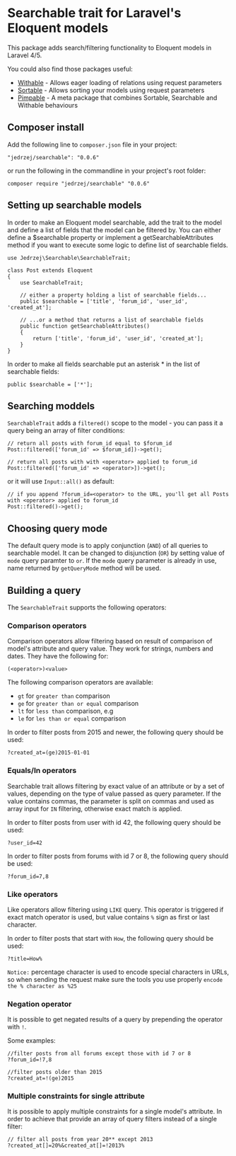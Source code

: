 # Searchable trait for Laravel's Eloquent models

This package adds search/filtering functionality to Eloquent models in Laravel 4/5.

You could also find those packages useful:

- [Withable](https://github.com/jedrzej/withable) - Allows eager loading of relations using request parameters
- [Sortable](https://github.com/jedrzej/sortable) - Allows sorting your models using request parameters
- [Pimpable](https://github.com/jedrzej/pimpable) - A meta package that combines Sortable, Searchable and Withable behaviours

## Composer install

Add the following line to `composer.json` file in your project:

    "jedrzej/searchable": "0.0.6"
	
or run the following in the commandline in your project's root folder:	


    composer require "jedrzej/searchable" "0.0.6"

## Setting up searchable models

In order to make an Eloquent model searchable, add the trait to the model and define a list of fields that the model can be filtered by.
You can either define a $searchable property or implement a getSearchableAttributes method if you want to execute some logic to define list of searchable fields.

    use Jedrzej\Searchable\SearchableTrait;
    
    class Post extends Eloquent
    {
        use SearchableTrait;

        // either a property holding a list of searchable fields...
        public $searchable = ['title', 'forum_id', 'user_id', 'created_at'];

        // ...or a method that returns a list of searchable fields
        public function getSearchableAttributes()
        {
            return ['title', 'forum_id', 'user_id', 'created_at'];
        }
    }

In order to make all fields searchable put an asterisk * in the list of searchable fields:

    public $searchable = ['*'];

## Searching moddels

`SearchableTrait` adds a `filtered()` scope to the model - you can pass it a query being an array of filter conditions:
 
    // return all posts with forum_id equal to $forum_id
    Post::filtered(['forum_id' => $forum_id])->get();
    
    // return all posts with with <operator> applied to forum_id
    Post::filtered(['forum_id' => <operator>])->get();
 
 or it will use `Input::all()` as default:
    
    // if you append ?forum_id=<operator> to the URL, you'll get all Posts with <operator> applied to forum_id
    Post::filtered()->get();

## Choosing query mode
The default query mode is to apply conjunction (```AND```) of all queries to searchable model. It can be changed to disjunction (```OR```)
by setting value of `mode` query paramter to `or`. If the `mode` query parameter is already in use, name returned by `getQueryMode` method
will be used.
 
## Building a query

The `SearchableTrait` supports the following operators:
    
### Comparison operators
Comparison operators allow filtering based on result of comparison of model's attribute and query value. They work for strings, numbers and dates. They have the following for:
    
    (<operator>)<value>

The following comparison operators are available:

* `gt` for `greater than` comparison
* `ge` for `greater than or equal` comparison
* `lt` for `less than` comparison, e.g
* `le` for `les than or equal` comparison

In order to filter posts from 2015 and newer, the following query should be used:

    ?created_at=(ge)2015-01-01
    
### Equals/In operators
Searchable trait allows filtering by exact value of an attribute or by a set of values, depending on the type of value passed as query parameter. 
If the value contains commas, the parameter is split on commas and used as array input for `IN` filtering, otherwise exact match is applied.
    
In order to filter posts from user with id 42, the following query should be used:

    ?user_id=42
    
In order to filter posts from forums with id 7 or 8, the following query should be used:

    ?forum_id=7,8
    
### Like operators
Like operators allow filtering using `LIKE` query. This operator is triggered if exact match operator is used, but value contains `%` sign as first or last character.

In order to filter posts that start with `How`, the following query should be used:

    ?title=How%

```Notice:``` percentage character is used to encode special characters in URLs, so when sending the request make sure the tools
you use properly ```encode the % character as %25```
    
### Negation operator
It is possible to get negated results of a query by prepending the operator with `!`.
    
Some examples:
    
    //filter posts from all forums except those with id 7 or 8
    ?forum_id=!7,8
    
    //filter posts older than 2015
    ?created_at=!(ge)2015
    
### Multiple constraints for single attribute
It is possible to apply multiple constraints for a single model's attribute. 
In order to achieve that provide an array of query filters instead of a single filter:

    // filter all posts from year 20** except 2013
    ?created_at[]=20%&created_at[]=!2013%
